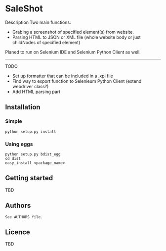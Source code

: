 SaleShot
====================

Description
Two main functions:

* Grabing a screenshot of specified element(s) from website.
* Parsing HTML to JSON or XML file (whole website body or just childNodes of specified element)

Planed to run on Selenium IDE and Selenium Python Client as well.

-----------

TODO

* Set up formatter that can be included in a .xpi file
* Find way to export function to Selenieum Python Client (extend webdriver class?)
* Add HTML parsing part




Installation
------------

### Simple

    python setup.py install

### Using eggs

    python setup.py bdist_egg
    cd dist
    easy_install <package_name>

Getting started
---------------

TBD

Authors
-------

    See AUTHORS file.

Licence
-------

TBD
